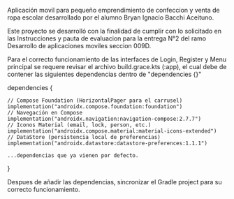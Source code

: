 Aplicación movil para pequeño emprendimiento de confeccion y venta de ropa escolar desarrollado por el alumno Bryan Ignacio Bacchi Aceituno.

Este proyecto se desarrolló con la finalidad de cumplir con lo solicitado en las Instrucciones y pauta de evaluacion para
la entrega N°2 del ramo Desarrollo de aplicaciones moviles seccion 009D.

Para el correcto funcionamiento de las interfaces de Login, Register y Menu principal se requere revisar el archivo
build.grace.kts (:app), el cual debe de contener las siguientes dependencias dentro de "dependencies {}"

dependencies {

    // Compose Foundation (HorizontalPager para el carrusel)
    implementation("androidx.compose.foundation:foundation")
    // Navegación en Compose
    implementation("androidx.navigation:navigation-compose:2.7.7")
    // Iconos Material (email, lock, person, etc.)
    implementation("androidx.compose.material:material-icons-extended")
    // DataStore (persistencia local de preferencias)
    implementation("androidx.datastore:datastore-preferences:1.1.1")
    
    ...dependencias que ya vienen por defecto.
}

Despues de añadir las dependencias, sincronizar el Gradle project para su correcto funcionamiento.
